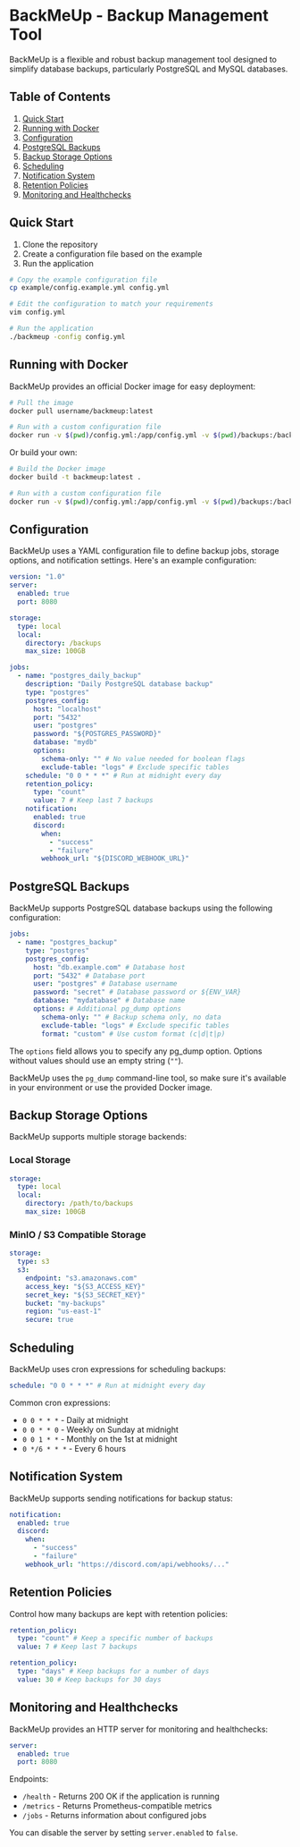 # BackMeUp - Backup Management Tool

BackMeUp is a flexible and robust backup management tool designed to simplify database backups, particularly PostgreSQL and MySQL databases.

## Table of Contents

1. [Quick Start](#quick-start)
2. [Running with Docker](#running-with-docker)
3. [Configuration](#configuration)
4. [PostgreSQL Backups](#postgresql-backups)
5. [Backup Storage Options](#backup-storage-options)
6. [Scheduling](#scheduling)
7. [Notification System](#notification-system)
8. [Retention Policies](#retention-policies)
9. [Monitoring and Healthchecks](#monitoring-and-healthchecks)

## Quick Start

1. Clone the repository
2. Create a configuration file based on the example
3. Run the application

```bash
# Copy the example configuration file
cp example/config.example.yml config.yml

# Edit the configuration to match your requirements
vim config.yml

# Run the application
./backmeup -config config.yml
```

## Running with Docker

BackMeUp provides an official Docker image for easy deployment:

```bash
# Pull the image
docker pull username/backmeup:latest

# Run with a custom configuration file
docker run -v $(pwd)/config.yml:/app/config.yml -v $(pwd)/backups:/backups username/backmeup:latest
```

Or build your own:

```bash
# Build the Docker image
docker build -t backmeup:latest .

# Run with a custom configuration file
docker run -v $(pwd)/config.yml:/app/config.yml -v $(pwd)/backups:/backups backmeup:latest
```

## Configuration

BackMeUp uses a YAML configuration file to define backup jobs, storage options, and notification settings. Here's an example configuration:

```yaml
version: "1.0"
server:
  enabled: true
  port: 8080

storage:
  type: local
  local:
    directory: /backups
    max_size: 100GB

jobs:
  - name: "postgres_daily_backup"
    description: "Daily PostgreSQL database backup"
    type: "postgres"
    postgres_config:
      host: "localhost"
      port: "5432"
      user: "postgres"
      password: "${POSTGRES_PASSWORD}"
      database: "mydb"
      options:
        schema-only: "" # No value needed for boolean flags
        exclude-table: "logs" # Exclude specific tables
    schedule: "0 0 * * *" # Run at midnight every day
    retention_policy:
      type: "count"
      value: 7 # Keep last 7 backups
    notification:
      enabled: true
      discord:
        when:
          - "success"
          - "failure"
        webhook_url: "${DISCORD_WEBHOOK_URL}"
```

## PostgreSQL Backups

BackMeUp supports PostgreSQL database backups using the following configuration:

```yaml
jobs:
  - name: "postgres_backup"
    type: "postgres"
    postgres_config:
      host: "db.example.com" # Database host
      port: "5432" # Database port
      user: "postgres" # Database username
      password: "secret" # Database password or ${ENV_VAR}
      database: "mydatabase" # Database name
      options: # Additional pg_dump options
        schema-only: "" # Backup schema only, no data
        exclude-table: "logs" # Exclude specific tables
        format: "custom" # Use custom format (c|d|t|p)
```

The `options` field allows you to specify any pg_dump option. Options without values should use an empty string (`""`).

BackMeUp uses the `pg_dump` command-line tool, so make sure it's available in your environment or use the provided Docker image.

## Backup Storage Options

BackMeUp supports multiple storage backends:

### Local Storage

```yaml
storage:
  type: local
  local:
    directory: /path/to/backups
    max_size: 100GB
```

### MinIO / S3 Compatible Storage

```yaml
storage:
  type: s3
  s3:
    endpoint: "s3.amazonaws.com"
    access_key: "${S3_ACCESS_KEY}"
    secret_key: "${S3_SECRET_KEY}"
    bucket: "my-backups"
    region: "us-east-1"
    secure: true
```

## Scheduling

BackMeUp uses cron expressions for scheduling backups:

```yaml
schedule: "0 0 * * *" # Run at midnight every day
```

Common cron expressions:

- `0 0 * * *` - Daily at midnight
- `0 0 * * 0` - Weekly on Sunday at midnight
- `0 0 1 * *` - Monthly on the 1st at midnight
- `0 */6 * * *` - Every 6 hours

## Notification System

BackMeUp supports sending notifications for backup status:

```yaml
notification:
  enabled: true
  discord:
    when:
      - "success"
      - "failure"
    webhook_url: "https://discord.com/api/webhooks/..."
```

## Retention Policies

Control how many backups are kept with retention policies:

```yaml
retention_policy:
  type: "count" # Keep a specific number of backups
  value: 7 # Keep last 7 backups
```

```yaml
retention_policy:
  type: "days" # Keep backups for a number of days
  value: 30 # Keep backups for 30 days
```

## Monitoring and Healthchecks

BackMeUp provides an HTTP server for monitoring and healthchecks:

```yaml
server:
  enabled: true
  port: 8080
```

Endpoints:

- `/health` - Returns 200 OK if the application is running
- `/metrics` - Returns Prometheus-compatible metrics
- `/jobs` - Returns information about configured jobs

You can disable the server by setting `server.enabled` to `false`.
